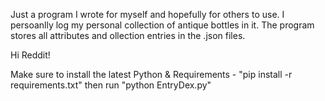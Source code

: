 Just a program I wrote for myself and hopefully for others to use. I persoanlly log my personal collection of antique bottles in it.
The program stores all attributes and ollection entries in the .json files.

Hi Reddit!

Make sure to install the latest Python & Requirements - "pip install -r requirements.txt" then run "python EntryDex.py"
